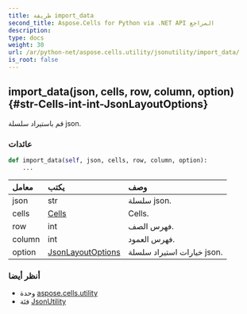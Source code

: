 ```yaml
---
title: طريقة import_data
second_title: Aspose.Cells for Python via .NET API المراجع
description:
type: docs
weight: 30
url: /ar/python-net/aspose.cells.utility/jsonutility/import_data/
is_root: false
---
```

##  import_data(json, cells, row, column, option) {#str-Cells-int-int-JsonLayoutOptions}
قم باستيراد سلسلة json.


###  عائدات




```python
def import_data(self, json, cells, row, column, option):
    ...
```


| معامل| يكتب| وصف|
| :- | :- | :- |
| json | str | سلسلة json.|
| cells | [Cells](/cells/ar/python-net/aspose.cells/cells) | Cells.|
| row | int | فهرس الصف.|
| column | int | فهرس العمود.|
| option | [JsonLayoutOptions](/cells/ar/python-net/aspose.cells.utility/jsonlayoutoptions) | خيارات استيراد سلسلة json.|



###  أنظر أيضا
* وحدة [aspose.cells.utility](../../)
* فئة [JsonUtility](/cells/ar/python-net/aspose.cells.utility/jsonutility)
